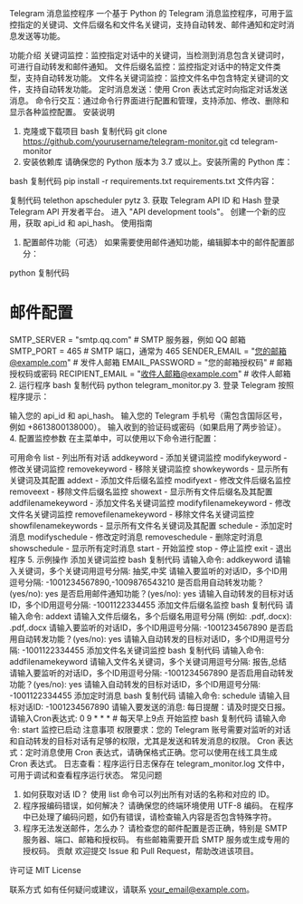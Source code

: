 Telegram 消息监控程序
一个基于 Python 的 Telegram 消息监控程序，可用于监控指定的关键词、文件后缀名和文件名关键词，支持自动转发、邮件通知和定时消息发送等功能。

功能介绍
关键词监控：监控指定对话中的关键词，当检测到消息包含关键词时，可进行自动转发和邮件通知。
文件后缀名监控：监控指定对话中的特定文件类型，支持自动转发功能。
文件名关键词监控：监控文件名中包含特定关键词的文件，支持自动转发功能。
定时消息发送：使用 Cron 表达式定时向指定对话发送消息。
命令行交互：通过命令行界面进行配置和管理，支持添加、修改、删除和显示各种监控配置。
安装说明
1. 克隆或下载项目
bash
复制代码
git clone https://github.com/yourusername/telegram-monitor.git
cd telegram-monitor
2. 安装依赖库
请确保您的 Python 版本为 3.7 或以上。安装所需的 Python 库：

bash
复制代码
pip install -r requirements.txt
requirements.txt 文件内容：

复制代码
telethon
apscheduler
pytz
3. 获取 Telegram API ID 和 Hash
登录 Telegram API 开发者平台。
进入 "API development tools"。
创建一个新的应用，获取 api_id 和 api_hash。
使用指南
1. 配置邮件功能（可选）
如果需要使用邮件通知功能，编辑脚本中的邮件配置部分：

python
复制代码
# 邮件配置
SMTP_SERVER = "smtp.qq.com"          # SMTP 服务器，例如 QQ 邮箱
SMTP_PORT = 465                      # SMTP 端口，通常为 465
SENDER_EMAIL = "您的邮箱@example.com"  # 发件人邮箱
EMAIL_PASSWORD = "您的邮箱授权码"      # 邮箱授权码或密码
RECIPIENT_EMAIL = "收件人邮箱@example.com"  # 收件人邮箱
2. 运行程序
bash
复制代码
python telegram_monitor.py
3. 登录 Telegram
按照程序提示：

输入您的 api_id 和 api_hash。
输入您的 Telegram 手机号（需包含国际区号，例如 +8613800138000）。
输入收到的验证码或密码（如果启用了两步验证）。
4. 配置监控参数
在主菜单中，可以使用以下命令进行配置：

可用命令
list - 列出所有对话
addkeyword - 添加关键词监控
modifykeyword - 修改关键词监控
removekeyword - 移除关键词监控
showkeywords - 显示所有关键词及其配置
addext - 添加文件后缀名监控
modifyext - 修改文件后缀名监控
removeext - 移除文件后缀名监控
showext - 显示所有文件后缀名及其配置
addfilenamekeyword - 添加文件名关键词监控
modifyfilenamekeyword - 修改文件名关键词监控
removefilenamekeyword - 移除文件名关键词监控
showfilenamekeywords - 显示所有文件名关键词及其配置
schedule - 添加定时消息
modifyschedule - 修改定时消息
removeschedule - 删除定时消息
showschedule - 显示所有定时消息
start - 开始监控
stop - 停止监控
exit - 退出程序
5. 示例操作
添加关键词监控
bash
复制代码
请输入命令: addkeyword
请输入关键词，多个关键词用逗号分隔: 抽奖,中奖
请输入要监听的对话ID，多个ID用逗号分隔: -1001234567890,-1009876543210
是否启用自动转发功能？(yes/no): yes
是否启用邮件通知功能？(yes/no): yes
请输入自动转发的目标对话ID，多个ID用逗号分隔: -1001122334455
添加文件后缀名监控
bash
复制代码
请输入命令: addext
请输入文件后缀名，多个后缀名用逗号分隔 (例如: .pdf,.docx): .pdf,.docx
请输入要监听的对话ID，多个ID用逗号分隔: -1001234567890
是否启用自动转发功能？(yes/no): yes
请输入自动转发的目标对话ID，多个ID用逗号分隔: -1001122334455
添加文件名关键词监控
bash
复制代码
请输入命令: addfilenamekeyword
请输入文件名关键词，多个关键词用逗号分隔: 报告,总结
请输入要监听的对话ID，多个ID用逗号分隔: -1001234567890
是否启用自动转发功能？(yes/no): yes
请输入自动转发的目标对话ID，多个ID用逗号分隔: -1001122334455
添加定时消息
bash
复制代码
请输入命令: schedule
请输入目标对话ID: -1001234567890
请输入要发送的消息: 每日提醒：请及时提交日报。
请输入Cron表达式: 0 9 * * *  # 每天早上9点
开始监控
bash
复制代码
请输入命令: start
监控已启动
注意事项
权限要求：您的 Telegram 账号需要对监听的对话和自动转发的目标对话有足够的权限，尤其是发送和转发消息的权限。
Cron 表达式：定时消息使用 Cron 表达式，请确保格式正确。您可以使用在线工具生成 Cron 表达式。
日志查看：程序运行日志保存在 telegram_monitor.log 文件中，可用于调试和查看程序运行状态。
常见问题
1. 如何获取对话 ID？
使用 list 命令可以列出所有对话的名称和对应的 ID。
2. 程序报编码错误，如何解决？
请确保您的终端环境使用 UTF-8 编码。
在程序中已处理了编码问题，如仍有错误，请检查输入内容是否包含特殊字符。
3. 程序无法发送邮件，怎么办？
请检查您的邮件配置是否正确，特别是 SMTP 服务器、端口、邮箱和授权码。
有些邮箱需要开启 SMTP 服务或生成专用的授权码。
贡献
欢迎提交 Issue 和 Pull Request，帮助改进该项目。

许可证
MIT License

联系方式
如有任何疑问或建议，请联系 your_email@example.com。
